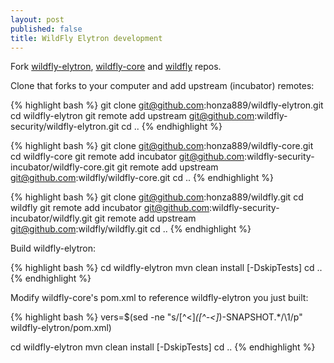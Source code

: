 ```yaml
---
layout: post
published: false
title: WildFly Elytron development
---
```


Fork [wildfly-elytron](https://github.com/wildfly-security/wildfly-elytron), [wildfly-core](https://github.com/wildfly-security-incubator/wildfly-core/) and [wildfly](https://github.com/wildfly-security-incubator/wildfly/) repos.

Clone that forks to your computer and add upstream (incubator) remotes:

{% highlight bash %}
git clone git@github.com:honza889/wildfly-elytron.git
cd wildfly-elytron
git remote add upstream git@github.com:wildfly-security/wildfly-elytron.git
cd ..
{% endhighlight %}

{% highlight bash %}
git clone git@github.com:honza889/wildfly-core.git
cd wildfly-core
git remote add incubator git@github.com:wildfly-security-incubator/wildfly-core.git
git remote add upstream git@github.com:wildfly/wildfly-core.git
cd ..
{% endhighlight %}

{% highlight bash %}
git clone git@github.com:honza889/wildfly.git
cd wildfly
git remote add incubator git@github.com:wildfly-security-incubator/wildfly.git
git remote add upstream git@github.com:wildfly/wildfly.git
cd ..
{% endhighlight %}

Build wildfly-elytron:

{% highlight bash %}
cd wildfly-elytron
mvn clean install [-DskipTests]
cd ..
{% endhighlight %}

Modify wildfly-core's pom.xml to reference wildfly-elytron you just built:

{% highlight bash %}
vers=$(sed -ne "s/[^<]*<version>\([^-<]*\)-SNAPSHOT</version>.*/\1/p" wildfly-elytron/pom.xml)



cd wildfly-elytron
mvn clean install [-DskipTests]
cd ..
{% endhighlight %}




